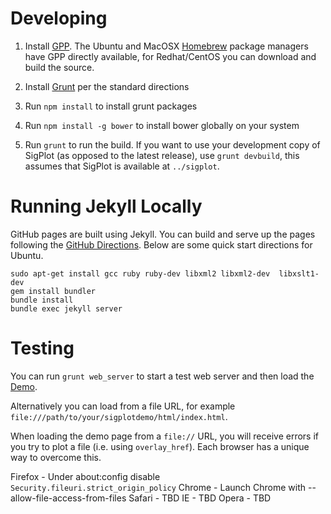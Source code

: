 Developing
=============

1. Install [GPP](http://en.nothingisreal.com/wiki/GPP).  The Ubuntu and
MacOSX [Homebrew](brew.sh) package managers have GPP directly available, for
Redhat/CentOS you can download and build the source.

2. Install [Grunt](http://gruntjs.com) per the standard directions

3. Run `npm install` to install grunt packages

4. Run `npm install -g bower` to install bower globally on your system

5. Run `grunt` to run the build.  If you want to use your development copy of
   SigPlot (as opposed to the latest release), use `grunt devbuild`, this
assumes that SigPlot is available at `../sigplot`.

Running Jekyll Locally
=====================

GitHub pages are built using Jekyll.  You can build and serve up the pages
following the [GitHub Directions](https://help.github.com/articles/setting-up-your-github-pages-site-locally-with-jekyll/).  Below are some quick start directions for Ubuntu.

```
sudo apt-get install gcc ruby ruby-dev libxml2 libxml2-dev  libxslt1-dev
gem install bundler
bundle install
bundle exec jekyll server
```

Testing
==========
You can run `grunt web_server` to start a test web server and then load the
[Demo](http://localhost:1337/html/index.html).

Alternatively you can load from a file URL, for example
`file:///path/to/your/sigplotdemo/html/index.html`.

When loading the demo page from a `file://` URL, you will receive errors
if you try to plot a file (i.e. using `overlay_href`).  Each browser has a
unique way to overcome this.

Firefox - Under about:config disable `Security.fileuri.strict_origin_policy`
Chrome  - Launch Chrome with --allow-file-access-from-files
Safari  - TBD
IE      - TBD
Opera   - TBD
